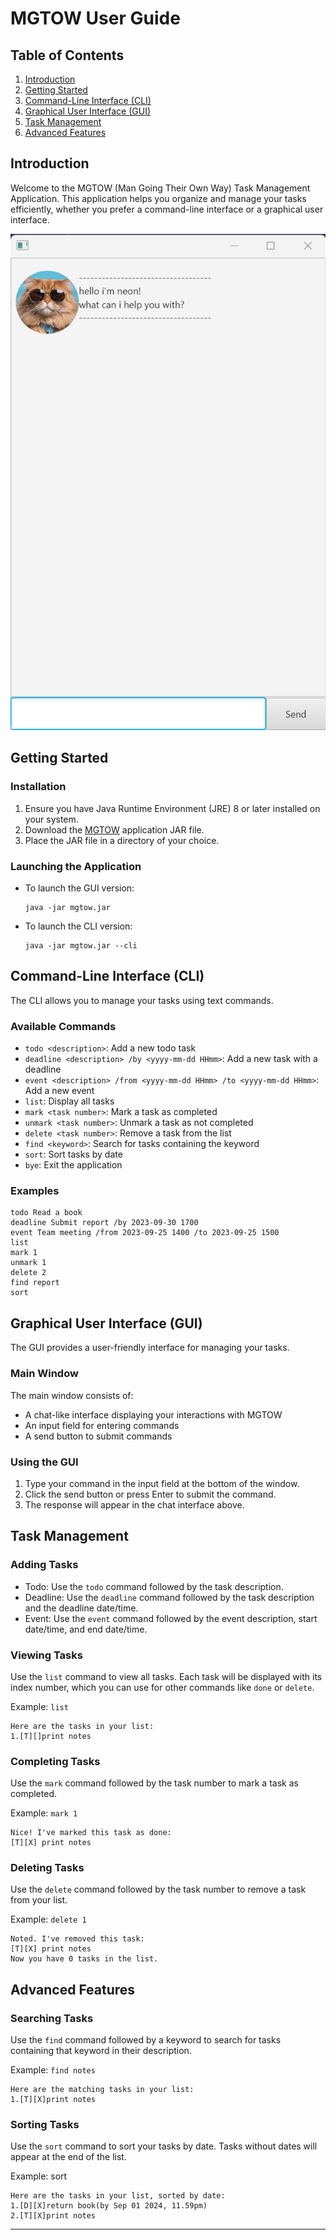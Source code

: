 # MGTOW User Guide

## Table of Contents
1. [Introduction](#introduction)
2. [Getting Started](#getting-started)
3. [Command-Line Interface (CLI)](#command-line-interface-cli)
4. [Graphical User Interface (GUI)](#graphical-user-interface-gui)
5. [Task Management](#task-management)
6. [Advanced Features](#advanced-features)

## Introduction

Welcome to the MGTOW (Man Going Their Own Way) Task Management Application. This application helps you organize and manage your tasks efficiently, whether you prefer a command-line interface or a graphical user interface.

![Example Ui](/Ui.png)

## Getting Started

### Installation

1. Ensure you have Java Runtime Environment (JRE) 8 or later installed on your system.
2. Download the [MGTOW](https://github.com/GuanpengR/ip/releases) application JAR file.
3. Place the JAR file in a directory of your choice.

### Launching the Application

- To launch the GUI version:
  ```
  java -jar mgtow.jar
  ```
- To launch the CLI version:
  ```
  java -jar mgtow.jar --cli
  ```

## Command-Line Interface (CLI)

The CLI allows you to manage your tasks using text commands.

### Available Commands

- `todo <description>`: Add a new todo task
- `deadline <description> /by <yyyy-mm-dd HHmm>`: Add a new task with a deadline
- `event <description> /from <yyyy-mm-dd HHmm> /to <yyyy-mm-dd HHmm>`: Add a new event
- `list`: Display all tasks
- `mark <task number>`: Mark a task as completed
- `unmark <task number>`: Unmark a task as not completed
- `delete <task number>`: Remove a task from the list
- `find <keyword>`: Search for tasks containing the keyword
- `sort`: Sort tasks by date
- `bye`: Exit the application

### Examples

```
todo Read a book
deadline Submit report /by 2023-09-30 1700
event Team meeting /from 2023-09-25 1400 /to 2023-09-25 1500
list
mark 1
unmark 1
delete 2
find report
sort
```

## Graphical User Interface (GUI)

The GUI provides a user-friendly interface for managing your tasks.

### Main Window

The main window consists of:
- A chat-like interface displaying your interactions with MGTOW
- An input field for entering commands
- A send button to submit commands

### Using the GUI

1. Type your command in the input field at the bottom of the window.
2. Click the send button or press Enter to submit the command.
3. The response will appear in the chat interface above.

## Task Management

### Adding Tasks

- Todo: Use the `todo` command followed by the task description.
- Deadline: Use the `deadline` command followed by the task description and the deadline date/time.
- Event: Use the `event` command followed by the event description, start date/time, and end date/time.

### Viewing Tasks

Use the `list` command to view all tasks. Each task will be displayed with its index number, which you can use for other commands like `done` or `delete`.

Example: `list`

```
Here are the tasks in your list:
1.[T][]print notes

```
### Completing Tasks

Use the `mark` command followed by the task number to mark a task as completed.

Example: `mark 1`

```
Nice! I've marked this task as done:
[T][X] print notes

```
### Deleting Tasks

Use the `delete` command followed by the task number to remove a task from your list.

Example: `delete 1`

```
Noted. I've removed this task:
[T][X] print notes
Now you have 0 tasks in the list.

```
## Advanced Features

### Searching Tasks

Use the `find` command followed by a keyword to search for tasks containing that keyword in their description.

Example: `find notes`

```
Here are the matching tasks in your list:
1.[T][X]print notes
```

### Sorting Tasks

Use the `sort` command to sort your tasks by date. Tasks without dates will appear at the end of the list.

Example: sort

```
Here are the tasks in your list, sorted by date:
1.[D][X]return book(by Sep 01 2024, 11.59pm)
2.[T][X]print notes
```
---
